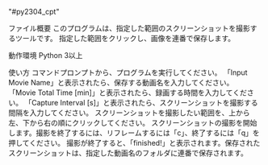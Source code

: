 "#py2304_cpt" 

ファイル概要
このプログラムは、指定した範囲のスクリーンショットを撮影するツールです。
指定した範囲をクリックし、画像を連番で保存します。

動作環境
Python 3以上

使い方
コマンドプロンプトから、プログラムを実行してください。
「Input Movie Name」と表示されたら、保存する動画名を入力してください。
「Movie Total Time [min]」と表示されたら、録画する時間を入力してください。
「Capture Interval [s]」と表示されたら、スクリーンショットを撮影する間隔を入力してください。
スクリーンショットを撮影したい範囲を、上から左、下から右の順にクリックしてください。
スクリーンショットの撮影を開始します。撮影を終了するには、リフレームするには「c」、終了するには「q」を押してください。
撮影が終了すると、「finished!」と表示されます。保存されたスクリーンショットは、指定した動画名のフォルダに連番で保存されます。
